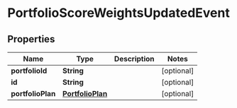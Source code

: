
# PortfolioScoreWeightsUpdatedEvent

## Properties
Name | Type | Description | Notes
------------ | ------------- | ------------- | -------------
**portfolioId** | **String** |  |  [optional]
**id** | **String** |  |  [optional]
**portfolioPlan** | [**PortfolioPlan**](PortfolioPlan.md) |  |  [optional]



